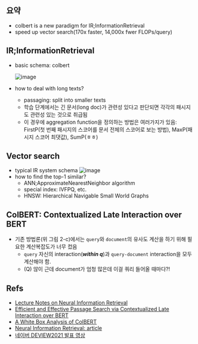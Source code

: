 ## 요약
- colbert is a new paradigm for IR;InformationRetrieval
- speed up vector search(170x faster, 14,000x fwer FLOPs/query)
## IR;InformationRetrieval
- basic schema: colbert

  ![image](https://github.com/3billionAIstudy/NLP/assets/126950833/d243e4b1-ed82-456c-aa29-234c19855d44)
  
- how to deal with long texts?
  - passaging: split into smaller texts
  - 학습 단계에서는 긴 문서(long doc)가 관련성 있다고 판단되면 각각의 패시지도 관련성 있는 것으로 취급됨
  - 이 경우에 aggregation function을 정의하는 방법은 여러가지가 있음: FirstP(첫 번째 패시지의 스코어를 문서 전체의 스코어로 보는 방법), MaxP(패시지 스코어 최댓값), SumP(ㅎㅎ)
## Vector search
- typical IR system schema
  ![image](https://github.com/3billionAIstudy/NLP/assets/126950833/78f68bf1-9201-4980-80fa-d89583a6b80b)
- how to find the top-1 similar?
  - ANN;ApproximateNearestNeighbor algorithm
  - special index: IVFPQ, etc.
  - HNSW: Hierarchical Navigable Small World Graphs
## ColBERT: Contextualized Late Interaction over BERT
- 기존 방법론(위 그림 2-c)에서는 `query`와 `document`의 유사도 계산을 하기 위해 필요한 계산복잡도가 너무 컸음
  - `query` 자신의 interaction(***within q***)과 `query-document` interaction을 모두 계산해야 함.
  - (Q) 않이 근데 document가 엄청 많은데 이걸 쿼리 들어올 때마다?!
## Refs
- [Lecture Notes on Neural Information Retrieval](https://arxiv.org/pdf/2207.13443.pdf)
- [Efficient and Effective Passage Search via Contextualized Late Interaction over BERT](https://arxiv.org/pdf/2004.12832.pdf)
- [A White Box Analysis of ColBERT](https://arxiv.org/pdf/2012.09650.pdf)
- [Neural Information Retrieval: article](https://medium.com/@blogsupport/neural-information-retrieval-google-bert-6ce3cbabf7ff)
- [네이버 DEVIEW2021 발표 영상](https://tv.naver.com/v/23650668)



